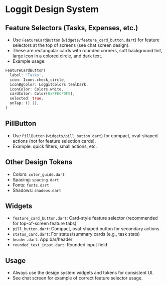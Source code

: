 # Loggit Design System

## Feature Selectors (Tasks, Expenses, etc.)
- Use `FeatureCardButton` (`widgets/feature_card_button.dart`) for feature selectors at the top of screens (see chat screen design).
- These are rectangular cards with rounded corners, soft background tint, large icon in a colored circle, and dark text.
- Example usage:

```dart
FeatureCardButton(
  label: 'Tasks',
  icon: Icons.check_circle,
  iconBgColor: LoggitColors.tealDark,
  iconColor: Colors.white,
  cardColor: Color(0xFFECFDF5),
  selected: true,
  onTap: () {},
)
```

## PillButton
- Use `PillButton` (`widgets/pill_button.dart`) for compact, oval-shaped actions (not for feature selection cards).
- Example: quick filters, small actions, etc.

## Other Design Tokens
- Colors: `color_guide.dart`
- Spacing: `spacing.dart`
- Fonts: `fonts.dart`
- Shadows: `shadows.dart`

## Widgets
- `feature_card_button.dart`: Card-style feature selector (recommended for top-of-screen feature tabs)
- `pill_button.dart`: Compact, oval-shaped button for secondary actions
- `status_card.dart`: For status/summary cards (e.g., task stats)
- `header.dart`: App bar/header
- `rounded_text_input.dart`: Rounded input field

## Usage
- Always use the design system widgets and tokens for consistent UI.
- See chat screen for example of correct feature selector usage.
